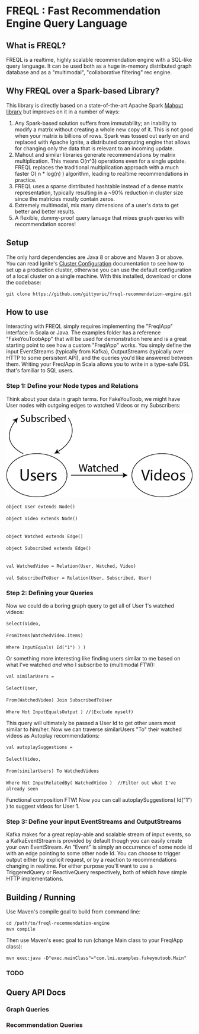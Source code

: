 # FREQL : Fast Recommendation Engine Query Language

## What is FREQL?

FREQL is a realtime, highly scalable recommendation engine with a SQL-like query language.  It can be used both as a huge in-memory distributed graph database and as a "multimodal", "collaborative filtering" rec engine.

## Why FREQL over a Spark-based Library?

This library is directly based on a state-of-the-art Apache Spark [Mahout library](https://mahout.apache.org/docs/latest/algorithms/reccomenders/) but improves on it in a number of ways:

1. Any Spark-based solution suffers from immutability; an inability to modify a matrix without creating a whole new copy of it. This is not good when your matrix is billions of rows.  Spark was tossed out early on and replaced with Apache Ignite, a distributed computing engine that allows for changing only the data that is relevant to an incoming update.
2. Mahout and similar libraries generate recommendations by matrix multiplication.  This means O(n^3) operations even for a single update.  FREQL replaces the traditional multiplication approach with a much faster O( n * log(n) ) algorithm, leading to realtime recommendations in practice.
3. FREQL uses a sparse distributed hashtable instead of a dense matrix representation, typically resulting in a ~90% reduction in cluster size since the matricies mostly contain zeros.
4. Extremely multimodal, mix many dimensions of a user's data to get better and better results.
5. A flexible, dummy-proof query lanuage that mixes graph queries with recommendation scores!

## Setup

The only hard dependencies are Java 8 or above and Maven 3 or above.  You can read Ignite's [Cluster Configuration](https://apacheignite.readme.io/docs/cluster-config) documentation to see how to set up a production cluster, otherwise you can use the default configuration of a local cluster on a single machine. With this installed, download or clone the codebase:

    git clone https://github.com/gittyeric/freql-recommendation-engine.git


## How to use

Interacting with FREQL simply requires implementing the "FreqlApp" interface in Scala or Java.
The examples folder has a reference "FakeYouToobApp" that will be used for demonstration here
and is a great starting point to see how a custom "FreqlApp" works.
You simply define the input EventStreams (typically from Kafka), OutputStreams
(typically over HTTP to some persistent API), and the queries you'd like answered between them.
Writing your FreqlApp in Scala allows you to write in a type-safe DSL that's familiar to SQL users.

### Step 1: Define your Node types and Relations

Think about your data in graph terms.  For FakeYouToob, we might have User nodes with outgoing edges to watched Videos or my Subscribers:


![YouToob example graph](ut_graph.png)



    object User extends Node()

    object Video extends Node()


    object Watched extends Edge()

    object Subscribed extends Edge()


    val WatchedVideo = Relation(User, Watched, Video)

    val SubscribedToUser = Relation(User, Subscribed, User)

### Step 2: Defining your Queries
Now we could do a boring graph query to get all of User 1's watched videos:

    Select(Video,

    FromItems(WatchedVideo.items)

    Where InputEquals( Id("1") ) )

Or something more interesting like finding users similar to me based on what I've watched *and* who I subscribe to (multimodal FTW):

    val similarUsers =

    Select(User,

    From(WatchedVideo) Join SubscribedToUser

    Where Not InputEqualsOutput ) //(Exclude myself)

This query will ultimately be passed a User Id to get other users most similar to him/her.  Now we can traverse similarUsers "To" their watched videos as Autoplay recommendations:

    val autoplaySuggestions =

    Select(Video,

    From(similarUsers) To WatchedVideos

    Where Not InputRelatedBy( WatchedVideo )  //Filter out what I've already seen


Functional composition FTW!  Now you can call autoplaySuggestions( Id("1") ) to suggest videos for User 1.

### Step 3: Define your input EventStreams and OutputStreams

Kafka makes for a great replay-able and scalable stream of input events,
so a KafkaEventStream is provided by default though you can easily create your own EventStream.
An "Event" is simply an occurrence of some node Id with an edge pointing to some other node Id.
You can choose to trigger output either by explicit request, or by a reaction to
recommendations changing in realtime.  For either purpose you'll want to use a
TriggeredQuery or ReactiveQuery respectively, both of which have simple HTTP implementations.

## Building / Running

Use Maven's compile goal to build from command line:

    cd /path/to/freql-recommendation-engine
    mvn compile

Then use Maven's exec goal to run (change Main class to your FreqlApp class):

    mvn exec:java -D"exec.mainClass"="com.lmi.examples.fakeyoutoob.Main"

### TODO

## Query API Docs

### Graph Queries

### Recommendation Queries
